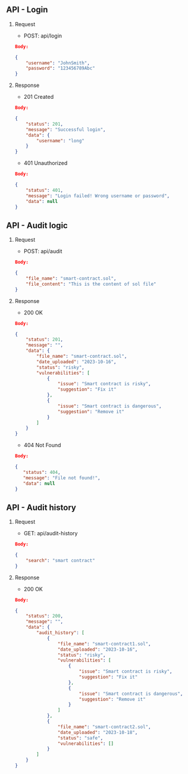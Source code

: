 ## API - Login
1. Request

    - POST: api/login

    ```json
    Body: 

    {
        "username": "JohnSmith",
        "password": "123456789Abc"
    }
    ```
2. Response
    - 201 Created
    ```json
    Body:

    {
        "status": 201,
        "message": "Successful login",
        "data": {
            "username": "long"
        }
    }
    ```

    - 401 Unauthorized
    ```json
    Body:

    {
        "status": 401,
        "message": "Login failed! Wrong username or password",
        "data": null
    }
    ```


## API - Audit logic

1. Request
    - POST: api/audit

    ```json
    Body:

    {
        "file_name": "smart-contract.sol",
        "file_content": "This is the content of sol file"
    }
    ```

2. Response
    - 200 OK

    ```json
    Body:

    {
        "status": 201,
        "message": "",
        "data": {
            "file_name": "smart-contract.sol",
            "date_uploaded": "2023-10-16",
            "status": "risky",
            "vulnerabilities": [
                {
                    "issue": "Smart contract is risky",
                    "suggestion": "Fix it"
                },
                {
                    "issue": "Smart contract is dangerous",
                    "suggestion": "Remove it"
                }
            ]
        }  
    }
    ```

    - 404 Not Found
     ```json
    Body:

    {
        "status": 404,
        "message": "File not found!",
        "data": null
    }
    ```

## API - Audit history
1. Request
    - GET: api/audit-history

    ```json
    Body:

    {
        "search": "smart contract"
    }
    ```
2. Response
    - 200 OK

    ```json
    Body:

    {
        "status": 200,
        "message": "",
        "data": {
            "audit_history": [
                {
                    "file_name": "smart-contract1.sol",
                    "date_uploaded": "2023-10-16",
                    "status": "risky",
                    "vulnerabilities": [
                        {
                            "issue": "Smart contract is risky",
                            "suggestion": "Fix it"
                        },
                        {
                            "issue": "Smart contract is dangerous",
                            "suggestion": "Remove it"
                        }
                    ]
                },
                {
                    "file_name": "smart-contract2.sol",
                    "date_uploaded": "2023-10-18",
                    "status": "safe",
                    "vulnerabilities": []
                }
            ]
        }
    }
    ```
